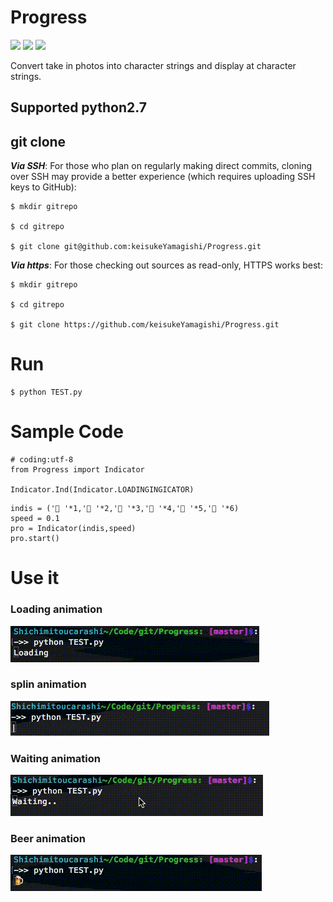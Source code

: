 # Progress

[![](https://img.shields.io/badge/language-Python-ff69b4.svg)](https://www.python.org/doc/)
[![](https://img.shields.io/apm/l/vim-mode.svg)](https://github.com/keisukeYamagishi/Progress/blob/master/LICENSE)
[![](https://img.shields.io/badge/Twitter-O--Liker%20Error-blue.svg)](https://twitter.com/O_Linker_Error)

Convert take in photos into character strings and display at character strings.

## Supported python2.7

## git clone

***Via SSH***: For those who plan on regularly making direct commits, cloning over SSH may provide a better experience (which requires uploading SSH keys to GitHub):

```
$ mkdir gitrepo

$ cd gitrepo

$ git clone git@github.com:keisukeYamagishi/Progress.git

```

***Via https***: For those checking out sources as read-only, HTTPS works best:

```
$ mkdir gitrepo

$ cd gitrepo

$ git clone https://github.com/keisukeYamagishi/Progress.git

```

# Run

```
$ python TEST.py
```

# Sample Code

```
# coding:utf-8
from Progress import Indicator

Indicator.Ind(Indicator.LOADINGINGICATOR)
```

```
indis = ('🍺 '*1,'🍺 '*2,'🍺 '*3,'🍺 '*4,'🍺 '*5,'🍺 '*6)
speed = 0.1
pro = Indicator(indis,speed)
pro.start()
```

# Use it

### Loading animation

![](https://github.com/keisukeYamagishi/Progress/blob/master/gif/Loading.gif)

### splin animation

![](https://github.com/keisukeYamagishi/Progress/blob/master/gif/splin.gif)

### Waiting animation

![](https://github.com/keisukeYamagishi/Progress/blob/master/gif/Waiting.gif)

### Beer animation

![](https://github.com/keisukeYamagishi/Progress/blob/master/gif/beer.gif)
